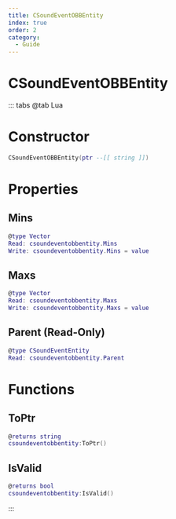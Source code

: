 ```yaml
---
title: CSoundEventOBBEntity
index: true
order: 2
category:
  - Guide
---
```


# CSoundEventOBBEntity

::: tabs
@tab Lua
# Constructor
```lua
CSoundEventOBBEntity(ptr --[[ string ]])
```
# Properties
## Mins 
```lua
@type Vector
Read: csoundeventobbentity.Mins
Write: csoundeventobbentity.Mins = value
```
## Maxs 
```lua
@type Vector
Read: csoundeventobbentity.Maxs
Write: csoundeventobbentity.Maxs = value
```
## Parent (Read-Only)
```lua
@type CSoundEventEntity
Read: csoundeventobbentity.Parent
```
# Functions
## ToPtr
```lua
@returns string
csoundeventobbentity:ToPtr()
```
## IsValid
```lua
@returns bool
csoundeventobbentity:IsValid()
```

:::